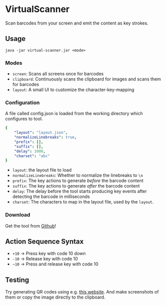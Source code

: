 # VirtualScanner

Scan barcodes from your screen and emit the content as key strokes.

## Usage

```java -jar virtual-scanner.jar <mode>```

### Modes

* `screen`: Scans all screens once for barcodes
* `clipboard`: Continuously scans the clipboard for images and scans them for barcodes
* `layout`: A small UI to customize the character-key-mapping

### Configuration

A file called config.json is loaded from the working directory which configures to tool.

```yaml
{
    "layout": "layout.json",
    "normalizeLinebreaks": true,
    "prefix": [],
    "suffix": [],
    "delay": 1000,
    "charset": "abc"
}
```

* `layout`: the layout file to load
* `normalizeLinebreaks`: Whether to normalize the linebreaks to `\n`
* `prefix`: The key actions to generate *before* the barcode content
* `suffix`: The key actions to generate *after* the barcode content
* `delay`: The delay before the tool starts producing key events after detecting the barcode in milliseconds
* `charset`: The characters to map in the layout file, used by the `layout`.
 
### Download

Get the tool from [Github](https://github.com/pschichtel/VirtualScanner/releases/latest)!

## Action Sequence Syntax

* `+10` -> Press key with code 10 down
* `-10` -> Release key with code 10
* `~10` -> Press and release key with code 10

## Testing

Try generating QR codes using e.g. [this website](https://barcode.tec-it.com). And make screenshots of them or copy the image directly to the clipboard.
